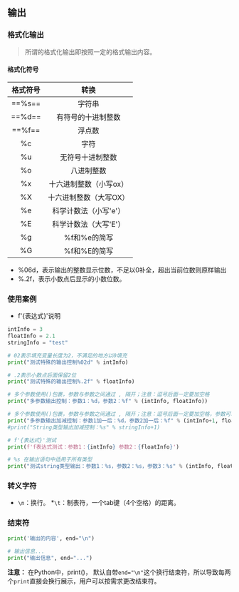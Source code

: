 ## 输出

### 格式化输出
> 所谓的格式化输出即按照一定的格式输出内容。
#### 格式化符号
| 格式符号 |          转换          |
| :------: | :--------------------: |
|  ==%s==  |         字符串         |
|  ==%d==  |   有符号的十进制整数   |
|  ==%f==  |         浮点数         |
|    %c    |          字符          |
|    %u    |    无符号十进制整数    |
|    %o    |       八进制整数       |
|    %x    | 十六进制整数（小写ox） |
|    %X    | 十六进制整数（大写OX） |
|    %e    | 科学计数法（小写'e'）  |
|    %E    | 科学计数法（大写'E'）  |
|    %g    |      %f和%e的简写      |
|    %G    |      %f和%E的简写      |
* %06d，表示输出的整数显示位数，不足以0补全，超出当前位数则原样输出
* %.2f，表示小数点后显示的小数位数。

### 使用案例
* f'{表达式}'说明
```python
intInfo = 3
floatInfo = 2.1
stringInfo = "test"

# 02表示填充变量长度为2，不满足的地方以0填充
print("测试特殊的输出控制%02d" % intInfo)

# .2表示小数点后面保留2位
print("测试特殊的输出控制%.2f" % floatInfo)

# 多个参数使用()包裹，参数与参数之间通过 , 隔开；注意：逗号后面一定要加空格
print("多参数输出控制：参数1：%d，参数2：%f" % (intInfo, floatInfo))

# 多个参数使用()包裹，参数与参数之间通过 , 隔开；注意：逗号后面一定要加空格，参数可以进行加减运算，string不行（应该支持数字类型）
print("多参数输出加减控制：参数1加一后：%d，参数2加一后：%f" % (intInfo+1, floatInfo+1))
#print("String类型输出加减控制：%s" % stringInfo+1)

# f'{表达式}'测试
print(f'f表达式测试：参数1：{intInfo} 参数2：{floatInfo}')

# %s 在输出语句中适用于所有类型
print("测试string类型输出：参数1：%s，参数2：%s，参数3：%s" % (intInfo, floatInfo, stringInfo))
```

### 转义字符
* `\n`：换行。
*`\t`：制表符，一个tab键（4个空格）的距离。

### 结束符
```python
print('输出的内容', end="\n")

# 输出信息...
print("输出信息", end="...")
```
**注意：** 在Python中，print()， 默认自带`end="\n"`这个换行结束符，所以导致每两个`print`直接会换行展示，用户可以按需求更改结束符。